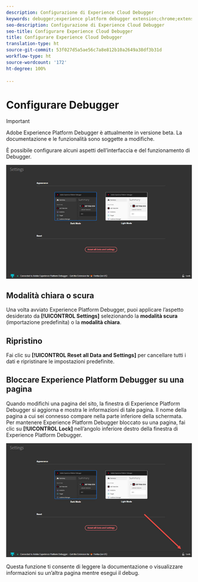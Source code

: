 ```yaml
---
description: Configurazione di Experience Cloud Debugger
keywords: debugger;experience platform debugger extension;chrome;extension;configure
seo-description: Configurazione di Experience Cloud Debugger
seo-title: Configurare Experience Cloud Debugger
title: Configurare Experience Cloud Debugger
translation-type: ht
source-git-commit: 53f027d5a5ae56c7a8e812b10a2649a38df3b31d
workflow-type: ht
source-wordcount: '172'
ht-degree: 100%

---
```



# Configurare Debugger

>[!IMPORTANT]
>
>Adobe Experience Platform Debugger è attualmente in versione beta. La documentazione e le funzionalità sono soggette a modifiche.

È possibile configurare alcuni aspetti dell’interfaccia e del funzionamento di Debugger.

![](assets/settings.jpg)

## Modalità chiara o scura

Una volta avviato Experience Platform Debugger, puoi applicare l’aspetto desiderato da **[!UICONTROL Settings]** selezionando la **modalità scura** (importazione predefinita) o la **modalità chiara**.

## Ripristino

Fai clic su **[!UICONTROL Reset all Data and Settings]** per cancellare tutti i dati e ripristinare le impostazioni predefinite.

## Bloccare Experience Platform Debugger su una pagina

Quando modifichi una pagina del sito, la finestra di Experience Platform Debugger si aggiorna e mostra le informazioni di tale pagina. Il nome della pagina a cui sei connesso compare nella parte inferiore della schermata. Per mantenere Experience Platform Debugger bloccato su una pagina, fai clic su **[!UICONTROL Lock]** nell’angolo inferiore destro della finestra di Experience Platform Debugger.

![](assets/lock.jpg)

Questa funzione ti consente di leggere la documentazione o visualizzare informazioni su un’altra pagina mentre esegui il debug.